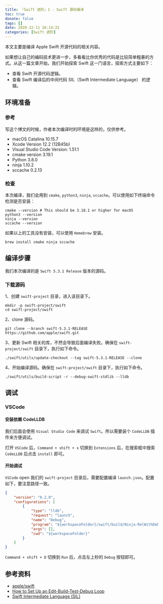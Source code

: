 ```yaml
---
title: 『Swift 进阶』1 - Swift 源码编译
toc: true
donate: false
tags: []
date: 2020-12-11 16:14:22
categories: [Swift 进阶]
---
```


本文主要是编译 Apple Swift 开源代码的相关内容。

<!-- more -->

如果想让自己的编码技术更进一步，多看看比你优秀的代码是比较简单粗暴的方式。从这一篇文章开始，我们开始探索 Swift 这一门语言，探索方式主要如下：

- 查看 Swift 开源代码逻辑。
- 查看 Swift 编译后的中间代码 SIL（Swift Intermediate Language） 的逻辑。

## 环境准备

### 参考

写这个博文的时候，作者本次编译时的环境是这样的，仅供参考。

- macOS Catalina 10.15.7
- Xcode Version 12.2 (12B45b)
- Visual Studio Code Version: 1.51.1
- cmake version 3.19.1
- Python 3.8.0
- ninja 1.10.2
- sccache 0.2.13

### 检查

本次编译，我们会用到 `cmake`, `python3`, `ninja`, `sccache`。可以使用如下终端命令检测是否安装：

```shell
cmake --version # This should be 3.18.1 or higher for macOS
python3 --version
ninja --version
sccache --version
```

如果以上的工具没有安装，可以使用 `Homebrew` 安装。

```shell
brew install cmake ninja sccache
```

## 编译步骤

我们本次编译的是 `Swift 5.3.1 Release` 版本的源码。

### 下载源码

1、创建 `swift-project` 目录，进入该目录下。

```shell
mkdir -p swift-project/swift
cd swift-project/swift
```

2、clone 源码。

```shell
git clone --branch swift-5.3.1-RELEASE https://github.com/apple/swift.git
```

3、更新 Swift 相关的库，不然会导致后面编译失败。确保在 `swift-project/swift` 目录下，执行如下命令。

```shell
./swift/utils/update-checkout --tag swift-5.3.1-RELEASE --clone
```

4、开始编译源码。确保在 `swift-project/swift` 目录下，执行如下命令。

```shell
./swift/utils/build-script -r --debug-swift-stdlib --lldb
```

## 调试

### VSCode

####  安装依赖 CodeLLDB

我们后面会使用 `Visual Studio Code` 来调试 `Swift`。所以需要装个 `CodeLLDB` 插件来方便调试。

打开 `VSCode` 后，`Command + shift + x` 切换到 `Extensions` 后，在搜索框中搜索 `CodeLLDB` 后点击 `install` 即可。

#### 开始调试

`VSCode` open 我们的 `swift-project` 目录后，需要配置编译 `launch.json`。配置如下，要注意路径一致。

```json
{
    "version": "0.2.0",
    "configurations": [
        {
            "type": "lldb",
            "request": "launch",
            "name": "Debug",
            "program": "${workspaceFolder}/swift/build/Ninja-RelWithDebInfoAssert+stdlib-DebugAssert/swift-macosx-x86_64/bin/swift",
            "args": [],
            "cwd": "${workspaceFolder}"
        }
    ]
}
```

`Command + shift + D` 切换到 `Run` 后，点击左上秒的 `Debug` 按钮即可。

## 参考资料

- [apple/swift](https://github.com/apple/swift)
- [How to Set Up an Edit-Build-Test-Debug Loop](https://github.com/apple/swift/blob/main/docs/HowToGuides/GettingStarted.md)
- [Swift Intermediate Language (SIL)](https://github.com/apple/swift/blob/main/docs/SIL.rst)